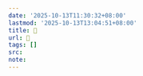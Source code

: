 ```yaml
---
date: '2025-10-13T11:30:32+08:00'
lastmod: '2025-10-13T13:04:51+08:00'
title: 󰦏
url: 󰦏
tags: []
src:
note:
---
```

